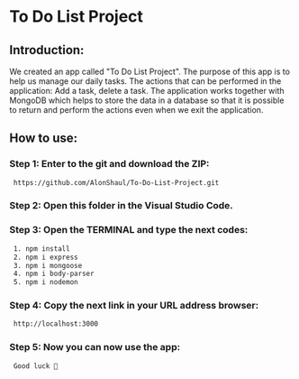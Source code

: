 # To Do List Project


## Introduction:
We created an app called "To Do List Project".
The purpose of this app is to help us manage our daily tasks.
The actions that can be performed in the application:
Add a task, delete a task.
The application works together with MongoDB which helps to store the data in a database so that it is possible to return and perform the actions even when we exit the application.


## How to use:
### Step 1: Enter to the git and download the ZIP:
```bash
 https://github.com/AlonShaul/To-Do-List-Project.git
```


### Step 2: Open this folder in the Visual Studio Code.


### Step 3: Open the TERMINAL and type the next codes:
```bash
 1. npm install
 2. npm i express
 3. npm i mongoose
 4. npm i body-parser
 5. npm i nodemon
```


### Step 4: Copy the next link in your URL address browser:
```bash
 http://localhost:3000
```


### Step 5: Now you can now use the app:
```bash
 Good luck 🙂
```
